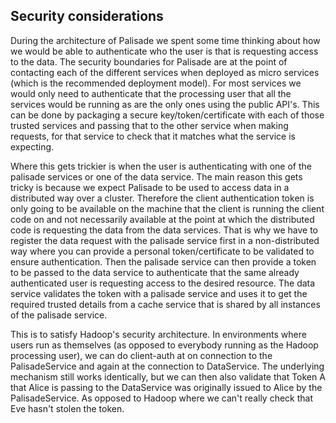 ## Security considerations
During the architecture of Palisade we spent some time thinking about how we would be able to authenticate who the user is that is requesting access to the data.
The security boundaries for Palisade are at the point of contacting each of the different services when deployed as micro services (which is the recommended deployment model).
For most services we would only need to authenticate that the processing user that all the services would be running as are the only ones using the public API's.
This can be done by packaging a secure key/token/certificate with each of those trusted services and passing that to the other service when making requests, for that service to check that it matches what the service is expecting.

Where this gets trickier is when the user is authenticating with one of the palisade services or one of the data service. The main reason this gets tricky is because we expect Palisade to be used to access data in a distributed way over a cluster.
Therefore the client authentication token is only going to be available on the machine that the client is running the client code on and not necessarily available at the point at which the distributed code is requesting the data from the data services.
That is why we have to register the data request with the palisade service first in a non-distributed way where you can provide a personal token/certificate to be validated to ensure authentication.
Then the palisade service can then provide a token to be passed to the data service to authenticate that the same already authenticated user is requesting access to the desired resource.
The data service validates the token with a palisade service and uses it to get the required trusted details from a cache service that is shared by all instances of the palisade service.

This is to satisfy Hadoop's security architecture. In environments where users run as themselves (as opposed to everybody running as the Hadoop processing user), we can do client-auth at on connection to the PalisadeService and again at the connection to DataService.
The underlying mechanism still works identically, but we can then also validate that Token A that Alice is passing to the DataService was originally issued to Alice by the PalisadeService. As opposed to Hadoop where we can't really check that Eve hasn't stolen the token.